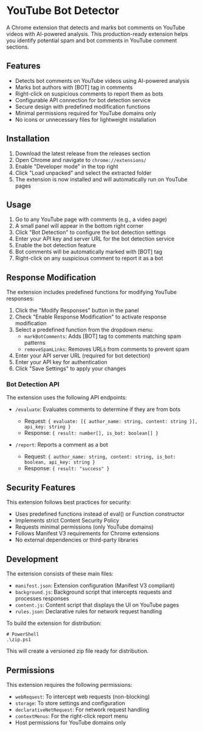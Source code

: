 # YouTube Bot Detector

A Chrome extension that detects and marks bot comments on YouTube videos with AI-powered analysis. This production-ready extension helps you identify potential spam and bot comments in YouTube comment sections.

## Features

- Detects bot comments on YouTube videos using AI-powered analysis
- Marks bot authors with [BOT] tag in comments
- Right-click on suspicious comments to report them as bots
- Configurable API connection for bot detection service
- Secure design with predefined modification functions
- Minimal permissions required for YouTube domains only
- No icons or unnecessary files for lightweight installation

## Installation

1. Download the latest release from the releases section
2. Open Chrome and navigate to `chrome://extensions/`
3. Enable "Developer mode" in the top right
4. Click "Load unpacked" and select the extracted folder
5. The extension is now installed and will automatically run on YouTube pages

## Usage

1. Go to any YouTube page with comments (e.g., a video page)
2. A small panel will appear in the bottom right corner
3. Click "Bot Detection" to configure the bot detection settings
4. Enter your API key and server URL for the bot detection service
5. Enable the bot detection feature
6. Bot comments will be automatically marked with [BOT] tag
7. Right-click on any suspicious comment to report it as a bot

## Response Modification

The extension includes predefined functions for modifying YouTube responses:

1. Click the "Modify Responses" button in the panel
2. Check "Enable Response Modification" to activate response modification
3. Select a predefined function from the dropdown menu:
   - `markBotComments`: Adds [BOT] tag to comments matching spam patterns
   - `removeSpamLinks`: Removes URLs from comments to prevent spam
4. Enter your API server URL (required for bot detection)
5. Enter your API key for authentication
6. Click "Save Settings" to apply your changes

### Bot Detection API

The extension uses the following API endpoints:

- `/evaluate`: Evaluates comments to determine if they are from bots
  - Request: `{ evaluate: [{ author_name: string, content: string }], api_key: string }`
  - Response: `{ result: number[], is_bot: boolean[] }`

- `/report`: Reports a comment as a bot
  - Request: `{ author_name: string, content: string, is_bot: boolean, api_key: string }`
  - Response: `{ result: "success" }`

## Security Features

This extension follows best practices for security:

- Uses predefined functions instead of eval() or Function constructor
- Implements strict Content Security Policy
- Requests minimal permissions (only YouTube domains)
- Follows Manifest V3 requirements for Chrome extensions
- No external dependencies or third-party libraries

## Development

The extension consists of these main files:

- `manifest.json`: Extension configuration (Manifest V3 compliant)
- `background.js`: Background script that intercepts requests and processes responses
- `content.js`: Content script that displays the UI on YouTube pages
- `rules.json`: Declarative rules for network request handling

To build the extension for distribution:

```
# PowerShell
.\zip.ps1
```

This will create a versioned zip file ready for distribution.

## Permissions

This extension requires the following permissions:
- `webRequest`: To intercept web requests (non-blocking)
- `storage`: To store settings and configuration
- `declarativeNetRequest`: For network request handling
- `contextMenus`: For the right-click report menu
- Host permissions for YouTube domains only 